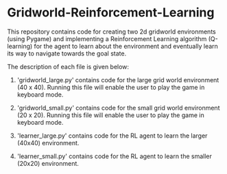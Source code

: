 # Gridworld-Reinforcement-Learning

This repository contains code for creating two 2d gridworld environments (using Pygame) and implementing a Reinforcement Learning algorithm (Q-learning) for the agent to learn about the environment and eventually learn its way to navigate towards the goal state.

The description of each file is given below:

1. 'gridworld_large.py' contains code for the large grid world environment (40 x 40). Running this file will enable the user to play the game in keyboard mode.

2. 'gridworld_small.py' contains code for the small grid world environment (20 x 20). Running this file will enable the user to play the game in keyboard mode.


3. 'learner_large.py' contains code for the RL agent to learn the larger (40x40) environment.

4. 'learner_small.py' contains code for the RL agent to learn the smaller (20x20) environment.

